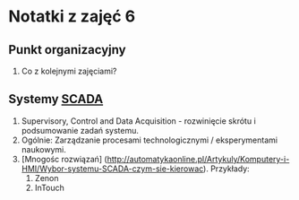 Notatki z zajęć 6
=================

Punkt organizacyjny
-------------------
1. Co z kolejnymi zajęciami?

Systemy [SCADA](https://en.wikipedia.org/wiki/SCADA)
-------------
1. Supervisory, Control and Data Acquisition - rozwinięcie skrótu i podsumowanie zadań systemu.
2. Ogólnie: Zarządzanie procesami technologicznymi / eksperymentami naukowymi.
3. [Mnogośc rozwiązań] (http://automatykaonline.pl/Artykuly/Komputery-i-HMI/Wybor-systemu-SCADA-czym-sie-kierowac). Przykłady:
    1. Zenon
    2. InTouch